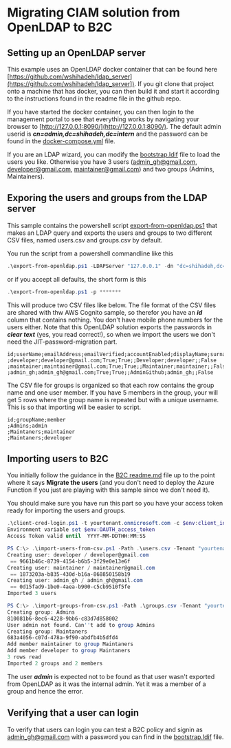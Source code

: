 # Migrating CIAM solution from OpenLDAP to B2C

## Setting up an OpenLDAP server
This example uses an OpenLDAP docker container that can be found here [https://github.com/wshihadeh/ldap_server](https://github.com/wshihadeh/ldap_server]). If you git clone that project onto a machine that has docker, you can then build it and start it according to the instructions found in the readme file in the github repo.

If you have started the docker container, you can then login to the management portal to see that everything works by navigating your browser to [http://127.0.0.1:8090/](http://127.0.0.1:8090/). The default admin userid is ***cn=admin,dc=shihadeh,dc=intern*** and the password can be found in the [docker-compose.yml](https://github.com/wshihadeh/ldap_server/blob/master/docker-compose.yml) file.

If you are an LDAP wizard, you can modify the [bootstrap.ldif](https://github.com/wshihadeh/ldap_server/blob/master/bootstrap.ldif) file to load the users you like. Otherwise you have 3 users (admin_gh@gmail.com, developer@gmail.com, maintainer@gmail.com) and two groups (Admins, Maintainers).
 
## Exporing the users and groups from the LDAP server
This sample contains the powershell script [export-from-openldap.ps1](https://github.com/azure-ad-b2c/samples/blob/master/policies/signin-migration/ldap/scripts/export-from-openldap.ps1) that makes an LDAP query and exports the users and groups to two different CSV files, named users.csv and groups.csv by default.

You run the script from a powershell commandline like this
```Powershell
.\export-from-openldap.ps1 -LDAPServer "127.0.0.1" -dn "dc=shihadeh,dc=intern" -u "admin" -p ******* -f .\users.csv -g .\groups.csv -d ";"
```

or if you accept all defaults, the short form is this
```Powershell
.\export-from-openldap.ps1 -p ******* 
```

This will produce two CSV files like below. The file format of the CSV files are shared with thw AWS Cognito sample, so therefor you have an ***id*** column that contains nothing. You don't have mobile phone numbers for the users either. Note that this OpenLDAP solution exports the passwords in ***clear text*** (yes, you read correct!), so when we import the users we don't need the JIT-password-migration part.

```CSV
id;userName;emailAddress;emailVerified;accountEnabled;displayName;surname;givenname;mobile;phoneNumberVerified
;developer;developer@gmail.com;True;True;;Developer;developer;;False
;maintainer;maintainer@gmail.com;True;True;;Maintainer;maintainer;;False
;admin_gh;admin_gh@gmail.com;True;True;;AdminGithub;admin_gh;;False
```

The CSV file for groups is organized so that each row contains the group name and one user member. If you have 5 members in the group, your will get 5 rows where the group name is repeated but with a unique username. This is so that importing will be easier to script.

```CSV
id;groupName;member
;Admins;admin
;Maintaners;maintainer
;Maintaners;developer
```

## Importing users to B2C

You initially follow the guidance in the [B2C readme.md](https://github.com/azure-ad-b2c/samples/tree/master/policies/signin-migration/b2c) file up to the point where it says **Migrate the users** (and you don't need to deploy the Azure Function if you just are playing with this sample since we don't need it).

You should make sure you have run this part so you have your access token ready for importing the users and groups.

```Powershell
.\client-cred-login.ps1 -t yourtenant.onmicrosoft.com -c $env:client_id -s $env:client_secret
Environment variable set $env:OAUTH_access_token
Access Token valid until  YYYY-MM-DDTHH:MM:SS
```

```Powershell
PS C:\> .\import-users-from-csv.ps1 -Path .\users.csv -Tenant "yourtenant" -ImportPassword
Creating user: developer / developer@gmail.com
 == 9661b46c-8739-4154-b6b5-3f29e0e13e6f
Creating user: maintainer / maintainer@gmail.com
 == 1873203a-b835-430d-b16a-868850158b19
Creating user: admin_gh / admin_gh@gmail.com
 == 0d15fad9-1be0-4aea-b900-c5cb9510f5fe
Imported 3 users
```

```Powershell
PS C:\> .\import-groups-from-csv.ps1 -Path .\groups.csv -Tenant "yourtenant"
Creating group: Admins
810081b6-8ec6-4228-9bb6-c83d7d858002
User admin not found. Can''t add to group Admins
Creating group: Maintaners
683a4056-c07d-478a-9f90-abdfb4b5dfd4
Add member maintainer to group Maintaners
Add member developer to group Maintaners
3 rows read
Imported 2 groups and 2 members
```

The user ***admin*** is expected not to be found as that user wasn't exported from OpenLDAP as it was the internal admin. Yet it was a member of a group and hence the error.

## Verifying that a user can login

To verify that users can login you can test a B2C policy and signin as admin_gh@gmail.com with a password you can find in the [bootstrap.ldif](https://github.com/wshihadeh/ldap_server/blob/master/bootstrap.ldif) file. 

